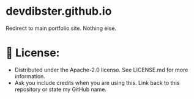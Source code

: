 # devdibster.github.io

Redirect to main portfolio site. Nothing else.

# 🔐 License:
- Distributed under the Apache-2.0 license. See LICENSE.md for more information.
- Ask you include credits when you are using this. Link back to this repository or state my GitHub name.
